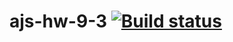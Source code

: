# ajs-hw-9-3 [![Build status](https://ci.appveyor.com/api/projects/status/yml9pxdtqdhx6nxh?svg=true)](https://ci.appveyor.com/project/vasllly/ajs-hw-9-3)
